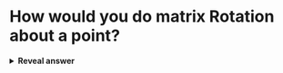 # How would you do matrix Rotation about a point?
<details>
<summary><b>Reveal answer</b></summary>
Translate to origin. (T)<br>Rotate. (R)<br>Translate back (T^-1)<br><br>T^-1RT
</details>
